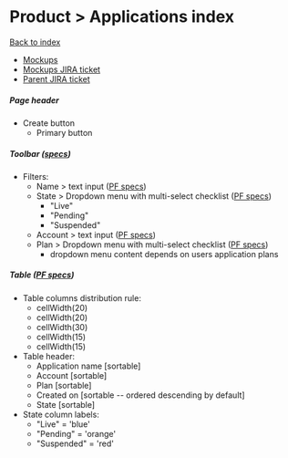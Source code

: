 # Product > Applications index

[Back to index](../../index.md)

* [Mockups](https://marvelapp.com/ee82j74/screen/70440629)
* [Mockups JIRA ticket](https://issues.redhat.com/browse/THREESCALE-4693)
* [Parent JIRA ticket](https://issues.redhat.com/browse/THREESCALE-4214)

##### Page header
* Create button
  * Primary button

##### Toolbar ([specs](../../global_components/toolbar.md))
* Filters:
  * Name > text input ([PF specs](https://www.patternfly.org/v4/documentation/react/components/inputgroup#with-dropdown))
  * State > Dropdown menu with multi-select checklist ([PF specs](https://www.patternfly.org/v4/documentation/react/components/select#checkbox-input))
     * "Live"
     * "Pending"
     * "Suspended"
  * Account > text input ([PF specs](https://www.patternfly.org/v4/documentation/react/components/inputgroup#with-dropdown))
  * Plan > Dropdown menu with multi-select checklist ([PF specs](https://www.patternfly.org/v4/documentation/react/components/select#checkbox-input))
     * dropdown menu content depends on users application plans

##### Table ([PF specs](https://www.patternfly.org/v4/documentation/react/components/table))
* Table columns distribution rule:
  * cellWidth(20)
  * cellWidth(20)
  * cellWidth(30)
  * cellWidth(15)
  * cellWidth(15)
* Table header:
  * Application name [sortable]
  * Account [sortable]
  * Plan [sortable]
  * Created on [sortable -- ordered descending by default]
  * State [sortable]
* State column labels:
  * "Live" = 'blue'
  * "Pending" = 'orange'
  * "Suspended" = 'red'

